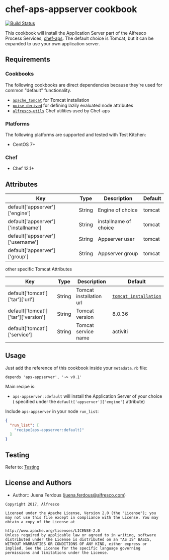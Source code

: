 # chef-aps-appserver cookbook
[![Build Status](https://travis-ci.org/Alfresco/chef-aps-appserver.svg)](https://travis-ci.org/Alfresco/chef-aps-appserver?branch=develop)

This cookbook will install the Application Server part of the Alfresco Process Services, [chef-aps](https://github.com/alfresco/chef-aps).
The default choice is Tomcat, but it can be expanded to use your own application server.

## Requirements

### Cookbooks

The following cookbooks are direct dependencies because they're used for common "default" functionality.

- [`apache_tomcat`](https://github.com/Alfresco/chef-apache_tomcat) for Tomcat installation
- [`poise-derived`](https://github.com/poise/poise-derived) for defining lazily evaluated node attributes
- [`alfresco-utils`](https://github.com/Alfresco/chef-alfresco-utils) Chef utilities used by Chef-aps

### Platforms

The following platforms are supported and tested with Test Kitchen:

- CentOS 7+

### Chef

- Chef 12.1+

## Attributes

| Key | Type | Description | Default |
|-----|------|-------------|---------|
| default['appserver']['engine'] | String | Engine of choice  | tomcat  |
| default['appserver']['installname'] | String | installname of choice  | tomcat  |
| default['appserver']['username'] | String   | Appserver user |  tomcat |
| default['appserver']['group']  | String   | Appserver group |  tomcat |

other specific Tomcat Attributes

| Key | Type | Description | Default |
|-----|------|-------------|---------|
| default['tomcat']['tar']['url'] | String | Tomcat installation url  | [`tomcat_installation`]('http://archive.apache.org/dist/tomcat/tomcat-8/v8.0.36/bin/apache-tomcat-8.0.36.tar.gz')
| default['tomcat']['tar']['version'] | String | Tomcat version | 8.0.36
| default['tomcat']['service'] | String | Tomcat service name | activiti

## Usage

Just add the reference of this cookbook inside your `metadata.rb` file:

```
depends 'aps-appserver', '~> v0.1'
```

Main recipe is:

- `aps-appserver::default` will install the Application Server of your choice ( specified under the `default['appserver']['engine']` attribute)

Include `aps-appserver` in your node `run_list`:

```json
{
  "run_list": [
    "recipe[aps-appserver:default]"
  ]
}
```
## Testing
Refer to: [Testing](./TESTING.md)
## License and Authors

- Author:: Juena Ferdous (<juena.ferdous@alfresco.com>)

```text
Copyright 2017, Alfresco

Licensed under the Apache License, Version 2.0 (the "License"); you may not use this file except in compliance with the License. You may obtain a copy of the License at

http://www.apache.org/licenses/LICENSE-2.0
Unless required by applicable law or agreed to in writing, software distributed under the License is distributed on an "AS IS" BASIS, WITHOUT WARRANTIES OR CONDITIONS OF ANY KIND, either express or implied. See the License for the specific language governing permissions and limitations under the License.
```


